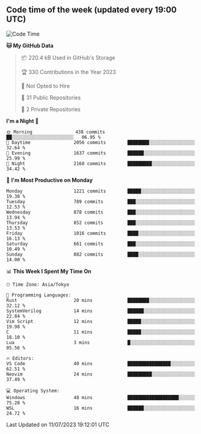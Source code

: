 ## Code time of the week (updated every 19:00 UTC)

<!--START_SECTION:waka-->
![Code Time](http://img.shields.io/badge/Code%20Time-1%2C926%20hrs%201%20min-blue)

**🐱 My GitHub Data** 

> 📦 220.4 kB Used in GitHub's Storage 
 > 
> 🏆 330 Contributions in the Year 2023
 > 
> 🚫 Not Opted to Hire
 > 
> 📜 31 Public Repositories 
 > 
> 🔑 2 Private Repositories 
 > 
**I'm a Night 🦉** 

```text
🌞 Morning                438 commits         ██░░░░░░░░░░░░░░░░░░░░░░░   06.95 % 
🌆 Daytime                2056 commits        ████████░░░░░░░░░░░░░░░░░   32.64 % 
🌃 Evening                1637 commits        ██████░░░░░░░░░░░░░░░░░░░   25.99 % 
🌙 Night                  2168 commits        █████████░░░░░░░░░░░░░░░░   34.42 % 
```
📅 **I'm Most Productive on Monday** 

```text
Monday                   1221 commits        █████░░░░░░░░░░░░░░░░░░░░   19.38 % 
Tuesday                  789 commits         ███░░░░░░░░░░░░░░░░░░░░░░   12.53 % 
Wednesday                878 commits         ███░░░░░░░░░░░░░░░░░░░░░░   13.94 % 
Thursday                 852 commits         ███░░░░░░░░░░░░░░░░░░░░░░   13.53 % 
Friday                   1016 commits        ████░░░░░░░░░░░░░░░░░░░░░   16.13 % 
Saturday                 661 commits         ███░░░░░░░░░░░░░░░░░░░░░░   10.49 % 
Sunday                   882 commits         ████░░░░░░░░░░░░░░░░░░░░░   14.00 % 
```


📊 **This Week I Spent My Time On** 

```text
🕑︎ Time Zone: Asia/Tokyo

💬 Programming Languages: 
Rust                     20 mins             ████████░░░░░░░░░░░░░░░░░   32.12 % 
SystemVerilog            14 mins             ██████░░░░░░░░░░░░░░░░░░░   22.84 % 
Vim Script               12 mins             █████░░░░░░░░░░░░░░░░░░░░   19.98 % 
C                        11 mins             █████░░░░░░░░░░░░░░░░░░░░   18.10 % 
Lua                      3 mins              █░░░░░░░░░░░░░░░░░░░░░░░░   05.56 % 

🔥 Editors: 
VS Code                  40 mins             ████████████████░░░░░░░░░   62.51 % 
Neovim                   24 mins             █████████░░░░░░░░░░░░░░░░   37.49 % 

💻 Operating System: 
Windows                  48 mins             ███████████████████░░░░░░   75.28 % 
WSL                      16 mins             ██████░░░░░░░░░░░░░░░░░░░   24.72 % 
```


 Last Updated on 11/07/2023 19:12:01 UTC
<!--END_SECTION:waka-->